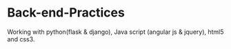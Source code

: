 # Back-end-Practices
Working with python(flask &amp; django), Java script (angular js &amp; jquery), html5 and css3.
